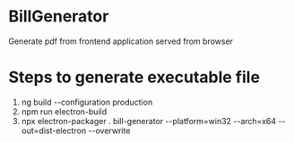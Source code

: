 # BillGenerator
Generate pdf from frontend application served from browser

# Steps to generate executable file
1. ng build --configuration production
2. npm run electron-build
3. npx electron-packager . bill-generator --platform=win32 --arch=x64 --out=dist-electron --overwrite